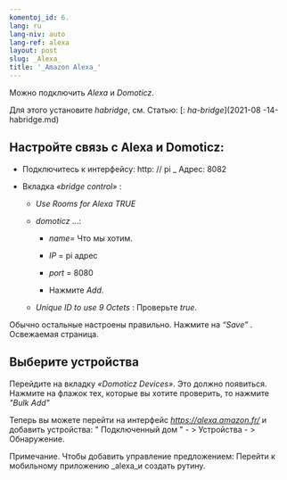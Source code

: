 ```yaml
---
komentoj_id: 6.
lang: ru
lang-niv: auto
lang-ref: alexa
layout: post
slug: _Alexa_
title: '_Amazon Alexa_'
---
```


Можно подключить _Alexa_ и _Domoticz_.

Для этого установите _habridge_, см. Статью:
[: _ha-bridge_](2021-08 -14-habridge.md)


## Настройте связь с Alexa и Domoticz:
- Подключитесь к интерфейсу: http: // pi _ Адрес: 8082 


- Вкладка   _«bridge control»_ :  


  - _Use Rooms for Alexa_    _TRUE_  


  - _domoticz_  ...: 


    - _name=_ Что мы хотим.


    - _IP_   = pi адрес  


    - _port_ = 8080


    - Нажмите  _Add_. 


  - _Unique ID to use 9 Octets_ : Проверьте   _true_.  


    
Обычно остальные настроены правильно. 
 Нажмите на  _“Save”_ . Освежаемая страница. 

## Выберите устройства
Перейдите на вкладку  _«Domoticz Devices»_. Это должно появиться. Нажмите на флажок тех, которые вы хотите проверить, то нажмите  _"Bulk Add"_ 

Теперь вы можете перейти на интерфейс  _https://alexa.amazon.fr/_  и добавить устройства: 
 " Подключенный дом " - >  Устройства - >  Обнаружение. 

Примечание. Чтобы добавить управление предложением:
Перейти к мобильному приложению _alexa_и создать рутину.



